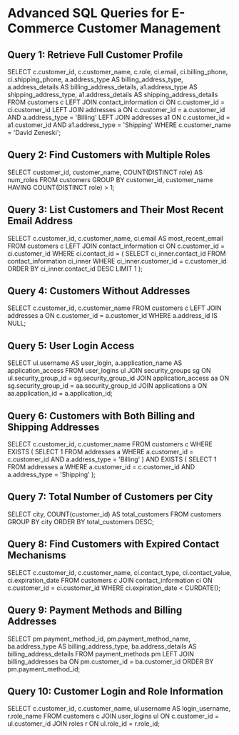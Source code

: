 # Advanced SQL Queries for E-Commerce Customer Management

## Query 1: Retrieve Full Customer Profile
SELECT
    c.customer_id,
    c.customer_name,
    c.role,
    ci.email,
    ci.billing_phone,
    ci.shipping_phone,
    a.address_type AS billing_address_type,
    a.address_details AS billing_address_details,
    a1.address_type AS shipping_address_type,
    a1.address_details AS shipping_address_details
FROM
    customers c
LEFT JOIN
    contact_information ci ON c.customer_id = ci.customer_id
LEFT JOIN
    addresses a ON c.customer_id = a.customer_id AND a.address_type = 'Billing'
LEFT JOIN
    addresses a1 ON c.customer_id = a1.customer_id AND a1.address_type = 'Shipping'
WHERE
    c.customer_name = 'David Zeneski';

## Query 2: Find Customers with Multiple Roles
SELECT
    customer_id,
    customer_name,
    COUNT(DISTINCT role) AS num_roles
FROM
    customers
GROUP BY
    customer_id, customer_name
HAVING
    COUNT(DISTINCT role) > 1;

## Query 3: List Customers and Their Most Recent Email Address
SELECT
    c.customer_id,
    c.customer_name,
    ci.email AS most_recent_email
FROM
    customers c
LEFT JOIN
    contact_information ci ON c.customer_id = ci.customer_id
WHERE
    ci.contact_id = (
        SELECT
            ci_inner.contact_id
        FROM
            contact_information ci_inner
        WHERE
            ci_inner.customer_id = c.customer_id
        ORDER BY
            ci_inner.contact_id DESC
        LIMIT 1
    );

## Query 4: Customers Without Addresses
SELECT
    c.customer_id,
    c.customer_name
FROM
    customers c
LEFT JOIN
    addresses a ON c.customer_id = a.customer_id
WHERE
    a.address_id IS NULL;

## Query 5: User Login Access
SELECT
    ul.username AS user_login,
    a.application_name AS application_access
FROM
    user_logins ul
JOIN
    security_groups sg ON ul.security_group_id = sg.security_group_id
JOIN
    application_access aa ON sg.security_group_id = aa.security_group_id
JOIN
    applications a ON aa.application_id = a.application_id;

## Query 6: Customers with Both Billing and Shipping Addresses
SELECT
    c.customer_id,
    c.customer_name
FROM
    customers c
WHERE
    EXISTS (
        SELECT 1
        FROM addresses a
        WHERE a.customer_id = c.customer_id
          AND a.address_type = 'Billing'
    )
    AND EXISTS (
        SELECT 1
        FROM addresses a
        WHERE a.customer_id = c.customer_id
          AND a.address_type = 'Shipping'
    );

## Query 7: Total Number of Customers per City
SELECT
    city,
    COUNT(customer_id) AS total_customers
FROM
    customers
GROUP BY
    city
ORDER BY
    total_customers DESC;

## Query 8: Find Customers with Expired Contact Mechanisms
SELECT
    c.customer_id,
    c.customer_name,
    ci.contact_type,
    ci.contact_value,
    ci.expiration_date
FROM
    customers c
JOIN
    contact_information ci ON c.customer_id = ci.customer_id
WHERE
    ci.expiration_date < CURDATE();

## Query 9: Payment Methods and Billing Addresses
SELECT
    pm.payment_method_id,
    pm.payment_method_name,
    ba.address_type AS billing_address_type,
    ba.address_details AS billing_address_details
FROM
    payment_methods pm
LEFT JOIN
    billing_addresses ba ON pm.customer_id = ba.customer_id
ORDER BY
    pm.payment_method_id;

## Query 10: Customer Login and Role Information
SELECT
    c.customer_id,
    c.customer_name,
    ul.username AS login_username,
    r.role_name
FROM
    customers c
JOIN
    user_logins ul ON c.customer_id = ul.customer_id
JOIN
    roles r ON ul.role_id = r.role_id;
